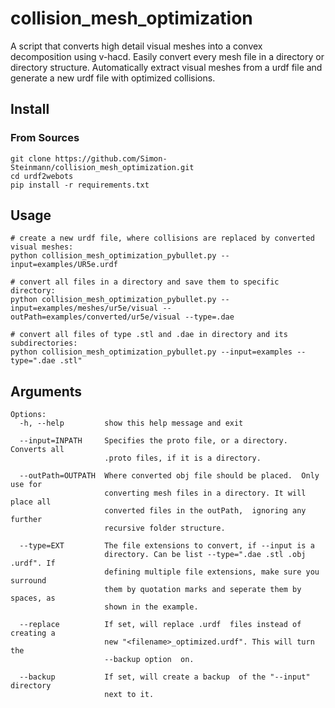 # collision_mesh_optimization
A script that converts high detail visual meshes into a convex decomposition using v-hacd. Easily convert every mesh file in a directory or directory structure. 
Automatically extract visual meshes from a urdf file and generate a new urdf file with optimized collisions.



## Install

### From Sources

```
git clone https://github.com/Simon-Steinmann/collision_mesh_optimization.git
cd urdf2webots
pip install -r requirements.txt
```

## Usage

```
# create a new urdf file, where collisions are replaced by converted visual meshes:
python collision_mesh_optimization_pybullet.py --input=examples/UR5e.urdf 

# convert all files in a directory and save them to specific directory:
python collision_mesh_optimization_pybullet.py --input=examples/meshes/ur5e/visual --outPath=examples/converted/ur5e/visual --type=.dae

# convert all files of type .stl and .dae in directory and its subdirectories:
python collision_mesh_optimization_pybullet.py --input=examples --type=".dae .stl"
```

## Arguments

```
Options:
  -h, --help         show this help message and exit

  --input=INPATH     Specifies the proto file, or a directory. Converts all
                     .proto files, if it is a directory.

  --outPath=OUTPATH  Where converted obj file should be placed.  Only use for
                     converting mesh files in a directory. It will place all
                     converted files in the outPath,  ignoring any further
                     recursive folder structure.

  --type=EXT         The file extensions to convert, if --input is a
                     directory. Can be list --type=".dae .stl .obj .urdf". If
                     defining multiple file extensions, make sure you surround
                     them by quotation marks and seperate them by spaces, as
                     shown in the example.

  --replace          If set, will replace .urdf  files instead of creating a
                     new "<filename>_optimized.urdf". This will turn the
                     --backup option  on.

  --backup           If set, will create a backup  of the "--input" directory
                     next to it.

```